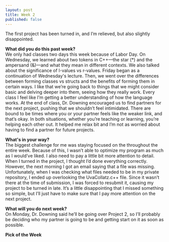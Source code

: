 ```yaml
---
layout: post
title: Week 2
published: false
---
```

The first project has been turned in, and I’m relieved, but also slightly disappointed.

**What did you do this past week?**  
We only had classes two days this week because of Labor Day. On Wednesday, we learned about two tokens in C++—the star (*) and the ampersand (&)—and what they mean in different contexts. We also talked about the significance of l-values vs r-values. Friday began as a continuation of Wednesday's lecture. Then, we went over the differences between forming classes vs structs and the benefits of forming them in certain ways. I like that we’re going back to things that we might consider basic and delving deeper into them, seeing how they really work. Every class I feel like I’m getting a better understanding of how the language works. At the end of class, Dr. Downing encouraged us to find partners for the next project, pushing that we shouldn’t feel intimidated. There are bound to be times where you or your partner feels like the weaker link, and that’s okay. In both situations, whether you’re teaching or learning, you’re helping each other out. It helped me relax bit and I’m not as worried about having to find a partner for future projects.

**What's in your way?**  
The biggest challenge for me was staying focused on the throughout the entire week. Because of this, I wasn’t able to optimize my program as much as I would’ve liked. I also need to pay a little bit more attention to detail. When I turned in the project, I thought I’d done everything correctly. However, the next morning I got an email saying that a file was missing. Unfortunately, when I was checking what files needed to be in my private repository, I ended up overlooking the UvaCollatz.c++ file. Since it wasn’t there at the time of submission, I was forced to resubmit it, causing my project to be turned in late. It’s a little disappointing that I missed something so simple, but I’ll just have to make sure that I pay more attention on the next project.

**What will you do next week?**  
On Monday, Dr. Downing said he’ll be going over Project 2, so I’ll probably be deciding who my partner is going to be and getting start on it as soon as possible.

**Pick of the Week**  
